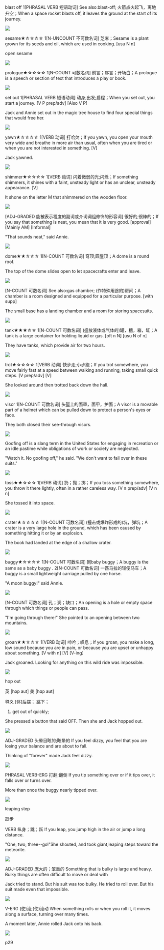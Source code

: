 blast off
1[PHRASAL VERB 短语动词] See also:blast-off; 火箭点火起飞，离地升空；When a space rocket blasts off, it leaves the ground at the start of its journey.

![](http://www.zingerbugimages.com/backgrounds/space_shuttle_blast_off.jpg)

sesame★☆☆☆☆
1[N-UNCOUNT 不可数名词] 芝麻；Sesame is a plant grown for its seeds and oil, which are used in cooking. [usu N n]

open sesame

![](https://s3.amazonaws.com/lowres.cartoonstock.com/food-drink-open_sesame-treasure-organic_food-vegetable-cave-aton1783_low.jpg)

prologue★☆☆☆☆
1[N-COUNT 可数名词] 前言；序言；开场白；A prologue is a speech or section of text that introduces a play or book.

![](http://www.helpingwritersbecomeauthors.com/wp-content/uploads/2008/01/skip-the-prologue1.jpg)

set out
1[PHRASAL VERB 短语动词] 动身;出发;启程；When you set out, you start a journey. [V P prep/adv] [Also V P]

Jack and Annie set out in the magic tree house to find four special things that would free her.

![](https://previews.123rf.com/images/svelby/svelby1001/svelby100100111/6292879-the-family-is-going-to-set-out-Stock-Photo.jpg)

yawn★☆☆☆☆
1[VERB 动词] 打哈欠；If you yawn, you open your mouth very wide and breathe in more air than usual, often when you are tired or when you are not interested in something. [V]

Jack yawned.

![](http://i.dailymail.co.uk/i/pix/2015/08/15/17/0256778100000514-0-image-a-9_1439656261299.jpg)


shimmer★☆☆☆☆
1[VERB 动词] 闪着微弱的光;闪烁；If something shimmers, it shines with a faint, unsteady light or has an unclear, unsteady appearance. [V]

It shone on the letter M that shimmered on the wooden floor.

![](https://i.ytimg.com/vi/5zyJOcwtNGo/maxresdefault.jpg)


[ADJ-GRADED 能被表示程度的副词或介词词组修饰的形容词] 很好的;很棒的；If you say that something is neat, you mean that it is very good. [approval] [Mainly AM] [Informal]

"That sounds neat," said Annie.

![](http://i.imgur.com/3uu8nZg.png)

dome★★☆☆☆
1[N-COUNT 可数名词] 穹顶;圆屋顶；A dome is a round roof.

The top of the dome slides open to let spacecrafts enter and leave.

![](http://www.allardrealestate.com/20121220-12.jpg)

[N-COUNT 可数名词] See also:gas chamber; (作特殊用途的)房间；A chamber is a room designed and equipped for a particular purpose. [with supp]

The small base has a landing chamber and a room for storing spacesuits.

![](https://upload.wikimedia.org/wikipedia/commons/thumb/3/3d/BubbleChamber-fnal.jpg/1200px-BubbleChamber-fnal.jpg)

tank★★★☆☆
1[N-COUNT 可数名词] (盛放液体或气体的)罐，槽，箱，缸；A tank is a large container for holding liquid or gas. [oft n N] [usu N of n]

They have tanks, which provide air for two hours.

![](http://images.clipartpanda.com/oxygen-clipart-oxygen-tank-d-cylinder-mask-43422400.jpg)

trot★☆☆☆☆
1[VERB 动词] 快步走;小步跑；If you trot somewhere, you move fairly fast at a speed between walking and running, taking small quick steps. [V prep/adv] [V]

She looked around then trotted back down the hall.

![](https://static1.squarespace.com/static/54c07de3e4b085ef114e70b2/5816bf2459cc689660b58b67/5816c47fb3db2b4001f5c6de/1477887111157/2016+Brazos+Bend+50+Pre-Race+%26+Team+TROT+Photos+for+Rob+Goyen-Trail+Racing+Over+Texas+%28295+of+363%29.jpg)

visor
1[N-COUNT 可数名词] 头盔上的面罩，面甲，护面；A visor is a movable part of a helmet which can be pulled down to protect a person's eyes or face.

They both closed their see-through visors.

![](https://s-media-cache-ak0.pinimg.com/originals/72/95/fb/7295fb3ace69dda14a6fd99a73240e61.jpg)


Goofing off is a slang term in the United States for engaging in recreation or an idle pastime while obligations of work or society are neglected. 

"Watch it. No goofing off," he said. "We don't want to fall over in these suits."

![](https://fm.cnbc.com/applications/cnbc.com/resources/img/editorial/2013/03/28/100601095-office-workers-playing-games-gettyp.530x298.jpg?v=1364490486)

toss★★☆☆☆
1[VERB 动词] 扔；抛；掷；If you toss something somewhere, you throw it there lightly, often in a rather careless way. [V n prep/adv] [V n n]

She tossed it into space.

![](http://s3.amazonaws.com/prod.skimble/assets/12879/skimble-workout-trainer-exercise-seated-ball-toss-with-standing-partner-1_iphone.jpg)

crater★☆☆☆☆
1[N-COUNT 可数名词] (撞击或爆炸形成的)坑，弹坑；A crater is a very large hole in the ground, which has been caused by something hitting it or by an explosion.

The book had landed at the edge of a shallow crater.

![](http://meteorcrater.com/wp-content/uploads/2014/03/meteor_no_sunset1100x469.jpg)

buggy★☆☆☆☆
1[N-COUNT 可数名词] 同baby buggy；A buggy is the same as a baby buggy .
2[N-COUNT 可数名词] 一匹马拉的轻便马车；A buggy is a small lightweight carriage pulled by one horse.

"A moon buggy!" said Annie.

![](http://cdn.inquisitr.com/wp-content/uploads/2012/12/Moon_Buggy_Ap16-KSC-71PC-777-548x440.jpg)

[N-COUNT 可数名词] 孔；洞；缺口；An opening is a hole or empty space through which things or people can pass.

"I'm going through there!" She pointed to an opening between two mountains.

![](https://upload.wikimedia.org/wikipedia/commons/thumb/9/91/Baltoro_glacier_from_air.jpg/1200px-Baltoro_glacier_from_air.jpg)

groan★★☆☆☆
1[VERB 动词] 呻吟；叹息；If you groan, you make a long, low sound because you are in pain, or because you are upset or unhappy about something. [V with n] [V] [V-ing]

Jack groaned. Looking for anything on this wild ride was impossible.

![](https://scottpilgrim67.files.wordpress.com/2016/09/cropped-paris_tuileries_garden_facepalm_statue.jpg?w=1108)


hop out 

英 [hɔp aut]   美 [hɑp aʊt]   

释义 
[体]后摆； 跳下； 

1. get out of quickly;

She pressed a button that said OFF. Then she and Jack hopped out.

![](http://www.poppinmedia.com/images/videothumbs/24641.jpg)

ADJ-GRADED 头晕目眩的;眩晕的 
If you feel dizzy, you feel that you are losing your balance and are about to fall.

Thinking of "forever" made Jack feel dizzy.

![](http://similesmiles.com/simages/dizzy.png)


PHRASAL VERB-ERG 打翻;翻倒 
If you tip something over or if it tips over, it falls over or turns over.

More than once the buggy nearly tipped over.

![](http://cdn.c.photoshelter.com/img-get2/I0000vZPeZHIOe7Q/fit=1000x750/01915.jpg)


leaping step

跃步

VERB 纵身；跳；跃 
If you leap, you jump high in the air or jump a long distance.

"One, two, three--go!"She shouted, and took giant,leaping steps toward the meteorite.

![](http://www.sixstepscreening.org/wp-content/uploads/IMG_13761.jpg)

 

ADJ-GRADED 庞大的；笨重的 
Something that is bulky is large and heavy. Bulky things are often difficult to move or deal with

Jack tried to stand. But his suit was too bulky. He tried to roll over. But his suit made even that impossible.

![](http://i.dailymail.co.uk/i/pix/2013/07/02/article-2353436-1A9A3267000005DC-373_634x670.jpg)


V-ERG (使)滚;(使)滚动 
When something rolls or when you roll it, it moves along a surface, turning over many times.

A moment later, Annie rolled Jack onto his back.

![](http://www.boardingkennels.org/uploads/kennels/4773guest473.jpg)

p29






